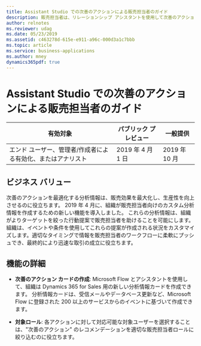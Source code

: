 ```yaml
---
title: Assistant Studio での次善のアクションによる販売担当者のガイド
description: 販売担当者は、リレーションシップ アシスタントを使用して次善のアクションを見つけることができます。 Assistant Studio を使用することで、組織はビジネス ニーズに合わせてこれらのアクションを調整できます。 この機能は、2019 年リリース ウェーブ 2 で一般提供されます。
author: relnotes
ms.reviewer: udag
ms.date: 05/23/2019
ms.assetid: c463278d-615e-e911-a96c-000d3a1c7bbb
ms.topic: article
ms.service: business-applications
ms.author: mney
dynamics365pdf: true
---
```

# Assistant Studio での次善のアクションによる販売担当者のガイド


| 有効対象    |  パブリック プレビュー | 一般提供 | 
| ---------- | ---------- |---------- |
|エンド ユーザー、管理者/作成者による有効化、またはアナリスト|2019 年 4 月 1 日| 2019 年 10 月|


## ビジネス バリュー
<!-- bv start -->
次善のアクションを最適化する分析情報は、販売効果を最大化し、生産性を向上させるのに役立ちます。 2019 年 4 月に、組織が販売担当者向けのカスタム分析情報を作成するための新しい機能を導入しました。 これらの分析情報は、組織がよりターゲットを絞った行動提案で販売担当者を助けることを可能にします。 組織は、イベントや条件を使用してこれらの提案が作成される状況をカスタマイズします。適切なタイミングで情報を販売担当者のワークフローに柔軟にプッシュでき、最終的により迅速な取引の成立に役立ちます。
<!-- bv end -->


## 機能の詳細
<!--feature detail start -->
- **次善のアクション カードの作成**: Microsoft Flow とアシスタントを使用して、組織は Dynamics 365 for Sales 用の新しい分析情報カードを作成できます。 分析情報カードは、受信メールやデータベース更新など、Microsoft Flow に登録された 200 以上のサービスからのイベントに基づいて作成できます。

- **対象ロール**: 各アクションに対して対応可能な対象ユーザーを選択することは、"次善のアクション" のレコメンデーションを適切な販売担当者ロールに絞り込むのに役立ちます。
<!--feature detail end -->


